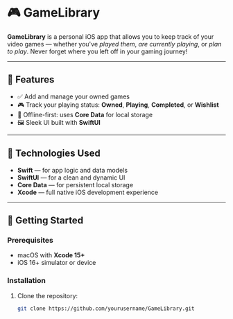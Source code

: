 # 🎮 GameLibrary

**GameLibrary** is a personal iOS app that allows you to keep track of your video games — whether you've *played them*, *are currently playing*, or *plan to play*. Never forget where you left off in your gaming journey!

---

## 🧩 Features

- ✅ Add and manage your owned games
- 🎮 Track your playing status: **Owned**, **Playing**, **Completed**, or **Wishlist**
- 💾 Offline-first: uses **Core Data** for local storage
- 🖼️ Sleek UI built with **SwiftUI**

---

## 📱 Technologies Used

- **Swift** — for app logic and data models
- **SwiftUI** — for a clean and dynamic UI
- **Core Data** — for persistent local storage
- **Xcode** — full native iOS development experience

---

## 🚀 Getting Started

### Prerequisites

- macOS with **Xcode 15+**
- iOS 16+ simulator or device

### Installation

1. Clone the repository:
   ```bash
   git clone https://github.com/yourusername/GameLibrary.git

